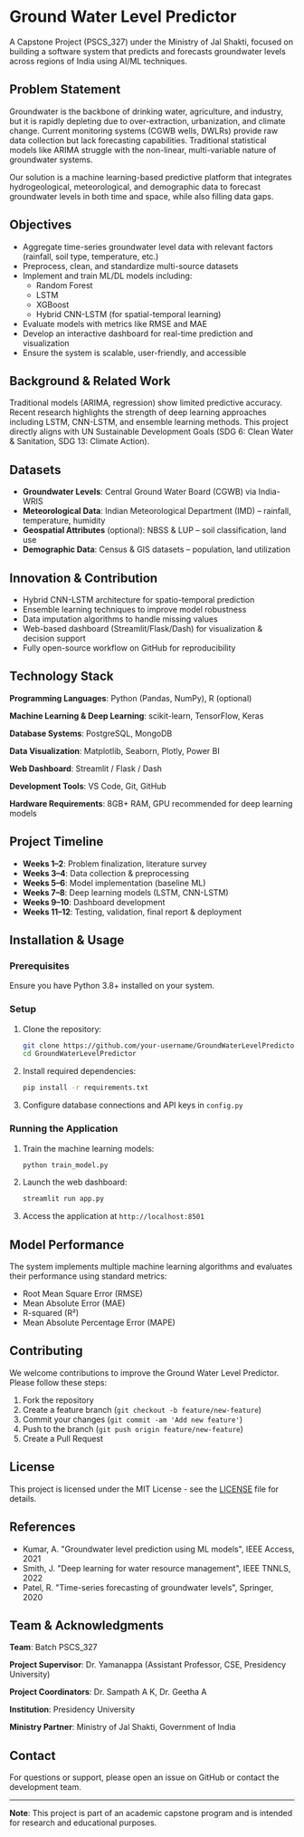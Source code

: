 # Ground Water Level Predictor

A Capstone Project (PSCS_327) under the Ministry of Jal Shakti, focused on building a software system that predicts and forecasts groundwater levels across regions of India using AI/ML techniques.

## Problem Statement

Groundwater is the backbone of drinking water, agriculture, and industry, but it is rapidly depleting due to over-extraction, urbanization, and climate change. Current monitoring systems (CGWB wells, DWLRs) provide raw data collection but lack forecasting capabilities. Traditional statistical models like ARIMA struggle with the non-linear, multi-variable nature of groundwater systems.

Our solution is a machine learning-based predictive platform that integrates hydrogeological, meteorological, and demographic data to forecast groundwater levels in both time and space, while also filling data gaps.

## Objectives

- Aggregate time-series groundwater level data with relevant factors (rainfall, soil type, temperature, etc.)
- Preprocess, clean, and standardize multi-source datasets
- Implement and train ML/DL models including:
  - Random Forest
  - LSTM
  - XGBoost
  - Hybrid CNN-LSTM (for spatial-temporal learning)
- Evaluate models with metrics like RMSE and MAE
- Develop an interactive dashboard for real-time prediction and visualization
- Ensure the system is scalable, user-friendly, and accessible

## Background & Related Work

Traditional models (ARIMA, regression) show limited predictive accuracy. Recent research highlights the strength of deep learning approaches including LSTM, CNN-LSTM, and ensemble learning methods. This project directly aligns with UN Sustainable Development Goals (SDG 6: Clean Water & Sanitation, SDG 13: Climate Action).

## Datasets

- **Groundwater Levels**: Central Ground Water Board (CGWB) via India-WRIS
- **Meteorological Data**: Indian Meteorological Department (IMD) – rainfall, temperature, humidity
- **Geospatial Attributes** (optional): NBSS & LUP – soil classification, land use
- **Demographic Data**: Census & GIS datasets – population, land utilization

## Innovation & Contribution

- Hybrid CNN-LSTM architecture for spatio-temporal prediction
- Ensemble learning techniques to improve model robustness
- Data imputation algorithms to handle missing values
- Web-based dashboard (Streamlit/Flask/Dash) for visualization & decision support
- Fully open-source workflow on GitHub for reproducibility

## Technology Stack

**Programming Languages**: Python (Pandas, NumPy), R (optional)

**Machine Learning & Deep Learning**: scikit-learn, TensorFlow, Keras

**Database Systems**: PostgreSQL, MongoDB

**Data Visualization**: Matplotlib, Seaborn, Plotly, Power BI

**Web Dashboard**: Streamlit / Flask / Dash

**Development Tools**: VS Code, Git, GitHub

**Hardware Requirements**: 8GB+ RAM, GPU recommended for deep learning models

## Project Timeline

- **Weeks 1–2**: Problem finalization, literature survey
- **Weeks 3–4**: Data collection & preprocessing
- **Weeks 5–6**: Model implementation (baseline ML)
- **Weeks 7–8**: Deep learning models (LSTM, CNN-LSTM)
- **Weeks 9–10**: Dashboard development
- **Weeks 11–12**: Testing, validation, final report & deployment

## Installation & Usage

### Prerequisites

Ensure you have Python 3.8+ installed on your system.

### Setup

1. Clone the repository:
   ```bash
   git clone https://github.com/your-username/GroundWaterLevelPredictor.git
   cd GroundWaterLevelPredictor
   ```

2. Install required dependencies:
   ```bash
   pip install -r requirements.txt
   ```

3. Configure database connections and API keys in `config.py`

### Running the Application

1. Train the machine learning models:
   ```bash
   python train_model.py
   ```

2. Launch the web dashboard:
   ```bash
   streamlit run app.py
   ```

3. Access the application at `http://localhost:8501`

## Model Performance

The system implements multiple machine learning algorithms and evaluates their performance using standard metrics:

- Root Mean Square Error (RMSE)
- Mean Absolute Error (MAE)
- R-squared (R²)
- Mean Absolute Percentage Error (MAPE)

## Contributing

We welcome contributions to improve the Ground Water Level Predictor. Please follow these steps:

1. Fork the repository
2. Create a feature branch (`git checkout -b feature/new-feature`)
3. Commit your changes (`git commit -am 'Add new feature'`)
4. Push to the branch (`git push origin feature/new-feature`)
5. Create a Pull Request

## License

This project is licensed under the MIT License - see the [LICENSE](LICENSE) file for details.

## References

- Kumar, A. "Groundwater level prediction using ML models", IEEE Access, 2021
- Smith, J. "Deep learning for water resource management", IEEE TNNLS, 2022
- Patel, R. "Time-series forecasting of groundwater levels", Springer, 2020

## Team & Acknowledgments

**Team**: Batch PSCS_327

**Project Supervisor**: Dr. Yamanappa (Assistant Professor, CSE, Presidency University)

**Project Coordinators**: Dr. Sampath A K, Dr. Geetha A

**Institution**: Presidency University

**Ministry Partner**: Ministry of Jal Shakti, Government of India

## Contact

For questions or support, please open an issue on GitHub or contact the development team.

---

**Note**: This project is part of an academic capstone program and is intended for research and educational purposes.
